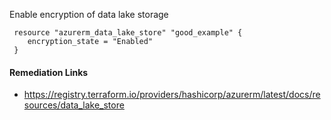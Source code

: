 
Enable encryption of data lake storage

```hcl
 resource "azurerm_data_lake_store" "good_example" {
 	encryption_state = "Enabled"
 }
```

#### Remediation Links
 - https://registry.terraform.io/providers/hashicorp/azurerm/latest/docs/resources/data_lake_store

